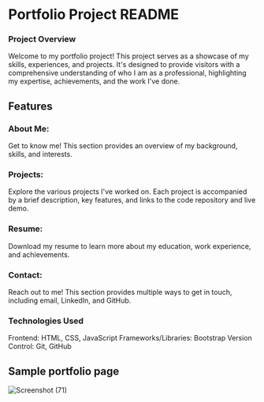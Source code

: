 # Portfolio Project README
### Project Overview
Welcome to my portfolio project! This project serves as a showcase of my skills, experiences, and projects. It's designed to provide visitors with a comprehensive understanding of who I am as a professional, highlighting my expertise, achievements, and the work I've done.

## Features
### About Me:
Get to know me! This section provides an overview of my background, skills, and interests.
### Projects:
Explore the various projects I've worked on. Each project is accompanied by a brief description, key features, and links to the code repository and live demo.
### Resume: 
Download my resume to learn more about my education, work experience, and achievements.
### Contact:
Reach out to me! This section provides multiple ways to get in touch, including email, LinkedIn, and GitHub.
### Technologies Used
Frontend: HTML, CSS, JavaScript
Frameworks/Libraries: Bootstrap
Version Control: Git, GitHub

## Sample portfolio page
![Screenshot (71)](https://github.com/raoprashanth85/portfolio_/assets/163169359/ea9e445c-df8a-4b41-8035-11f059ffa851)


